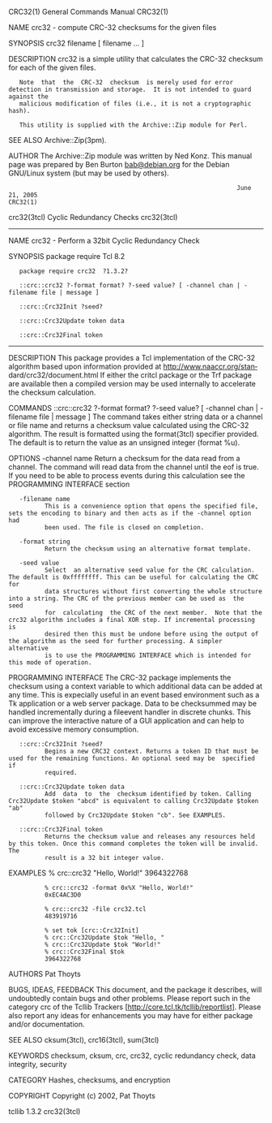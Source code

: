 CRC32(1)                                                      General Commands Manual                                                     CRC32(1)

NAME
       crc32 - compute CRC-32 checksums for the given files

SYNOPSIS
       crc32 filename [ filename ... ]

DESCRIPTION
       crc32 is a simple utility that calculates the CRC-32 checksum for each of the given files.

       Note  that  the  CRC-32  checksum  is merely used for error detection in transmission and storage.  It is not intended to guard against the
       malicious modification of files (i.e., it is not a cryptographic hash).

       This utility is supplied with the Archive::Zip module for Perl.

SEE ALSO
       Archive::Zip(3pm).

AUTHOR
       The Archive::Zip module was written by Ned Konz.
       This manual page was prepared by Ben Burton <bab@debian.org> for the Debian GNU/Linux system (but may be used by others).

                                                                   June 21, 2005                                                          CRC32(1)
crc32(3tcl)                                                  Cyclic Redundancy Checks                                                  crc32(3tcl)

__________________________________________________________________________________________________________________________________________________

NAME
       crc32 - Perform a 32bit Cyclic Redundancy Check

SYNOPSIS
       package require Tcl  8.2

       package require crc32  ?1.3.2?

       ::crc::crc32 ?-format format? ?-seed value? [ -channel chan | -filename file | message ]

       ::crc::Crc32Init ?seed?

       ::crc::Crc32Update token data

       ::crc::Crc32Final token

__________________________________________________________________________________________________________________________________________________

DESCRIPTION
       This  package  provides  a  Tcl  implementation  of  the  CRC-32  algorithm  based upon information provided at http://www.naaccr.org/stan‐
       dard/crc32/document.html If either the critcl package or the Trf package are available then a compiled version may be  used  internally  to
       accelerate the checksum calculation.

COMMANDS
       ::crc::crc32 ?-format format? ?-seed value? [ -channel chan | -filename file | message ]
              The  command  takes either string data or a channel or file name and returns a checksum value calculated using the CRC-32 algorithm.
              The result is formatted using the format(3tcl) specifier provided. The default is to return the value as an unsigned integer (format
              %u).

OPTIONS
       -channel name
              Return  a  checksum for the data read from a channel. The command will read data from the channel until the eof is true. If you need
              to be able to process events during this calculation see the PROGRAMMING INTERFACE section

       -filename name
              This is a convenience option that opens the specified file, sets the encoding to binary and then acts as if the -channel option  had
              been used. The file is closed on completion.

       -format string
              Return the checksum using an alternative format template.

       -seed value
              Select  an alternative seed value for the CRC calculation. The default is 0xffffffff. This can be useful for calculating the CRC for
              data structures without first converting the whole structure into a string. The CRC of the previous member can be used as  the  seed
              for  calculating  the CRC of the next member.  Note that the crc32 algorithm includes a final XOR step. If incremental processing is
              desired then this must be undone before using the output of the algorithm as the seed for further processing. A simpler  alternative
              is to use the PROGRAMMING INTERFACE which is intended for this mode of operation.

PROGRAMMING INTERFACE
       The  CRC-32  package implements the checksum using a context variable to which additional data can be added at any time. This is expecially
       useful in an event based environment such as a Tk application or a web server package. Data to be checksummed may be handled  incrementally
       during a fileevent handler in discrete chunks. This can improve the interactive nature of a GUI application and can help to avoid excessive
       memory consumption.

       ::crc::Crc32Init ?seed?
              Begins a new CRC32 context. Returns a token ID that must be used for the remaining functions. An optional seed may be  specified  if
              required.

       ::crc::Crc32Update token data
              Add  data  to  the  checksum identified by token. Calling Crc32Update $token "abcd" is equivalent to calling Crc32Update $token "ab"
              followed by Crc32Update $token "cb". See EXAMPLES.

       ::crc::Crc32Final token
              Returns the checksum value and releases any resources held by this token. Once this command completes the token will be invalid. The
              result is a 32 bit integer value.

EXAMPLES
              % crc::crc32 "Hello, World!"
              3964322768

              % crc::crc32 -format 0x%X "Hello, World!"
              0xEC4AC3D0

              % crc::crc32 -file crc32.tcl
              483919716

              % set tok [crc::Crc32Init]
              % crc::Crc32Update $tok "Hello, "
              % crc::Crc32Update $tok "World!"
              % crc::Crc32Final $tok
              3964322768

AUTHORS
       Pat Thoyts

BUGS, IDEAS, FEEDBACK
       This  document,  and the package it describes, will undoubtedly contain bugs and other problems.  Please report such in the category crc of
       the Tcllib Trackers [http://core.tcl.tk/tcllib/reportlist].  Please also report any ideas for enhancements you may have for either  package
       and/or documentation.

SEE ALSO
       cksum(3tcl), crc16(3tcl), sum(3tcl)

KEYWORDS
       checksum, cksum, crc, crc32, cyclic redundancy check, data integrity, security

CATEGORY
       Hashes, checksums, and encryption

COPYRIGHT
       Copyright (c) 2002, Pat Thoyts

tcllib                                                                 1.3.2                                                           crc32(3tcl)
